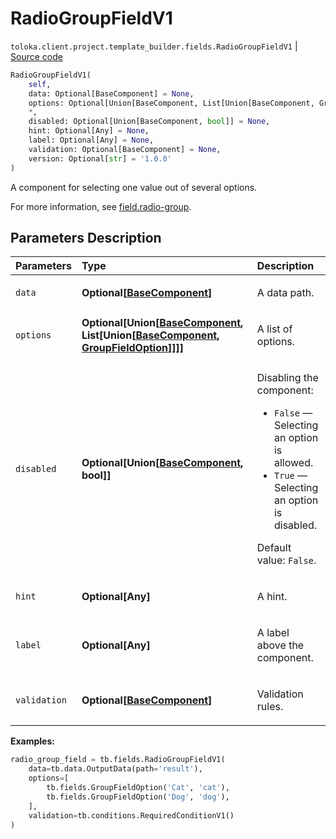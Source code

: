 # RadioGroupFieldV1
`toloka.client.project.template_builder.fields.RadioGroupFieldV1` | [Source code](https://github.com/Toloka/toloka-kit/blob/v1.2.0/src/client/project/template_builder/fields.py#L408)

```python
RadioGroupFieldV1(
    self,
    data: Optional[BaseComponent] = None,
    options: Optional[Union[BaseComponent, List[Union[BaseComponent, GroupFieldOption]]]] = None,
    *,
    disabled: Optional[Union[BaseComponent, bool]] = None,
    hint: Optional[Any] = None,
    label: Optional[Any] = None,
    validation: Optional[BaseComponent] = None,
    version: Optional[str] = '1.0.0'
)
```

A component for selecting one value out of several options.


For more information, see [field.radio-group](https://toloka.ai/docs/template-builder/reference/field.radio-group).

## Parameters Description

| Parameters | Type | Description |
| :----------| :----| :-----------|
`data`|**Optional\[[BaseComponent](toloka.client.project.template_builder.base.BaseComponent.md)\]**|<p>A data path.</p>
`options`|**Optional\[Union\[[BaseComponent](toloka.client.project.template_builder.base.BaseComponent.md), List\[Union\[[BaseComponent](toloka.client.project.template_builder.base.BaseComponent.md), [GroupFieldOption](toloka.client.project.template_builder.fields.GroupFieldOption.md)\]\]\]\]**|<p>A list of options.</p>
`disabled`|**Optional\[Union\[[BaseComponent](toloka.client.project.template_builder.base.BaseComponent.md), bool\]\]**|<p>Disabling the component:</p> <ul> <li>`False` — Selecting an option is allowed.</li> <li>`True` — Selecting an option is disabled.</li> </ul> <p></p><p>Default value: `False`.</p>
`hint`|**Optional\[Any\]**|<p>A hint.</p>
`label`|**Optional\[Any\]**|<p>A label above the component.</p>
`validation`|**Optional\[[BaseComponent](toloka.client.project.template_builder.base.BaseComponent.md)\]**|<p>Validation rules.</p>

**Examples:**


```python
radio_group_field = tb.fields.RadioGroupFieldV1(
    data=tb.data.OutputData(path='result'),
    options=[
        tb.fields.GroupFieldOption('Cat', 'cat'),
        tb.fields.GroupFieldOption('Dog', 'dog'),
    ],
    validation=tb.conditions.RequiredConditionV1()
)
```
